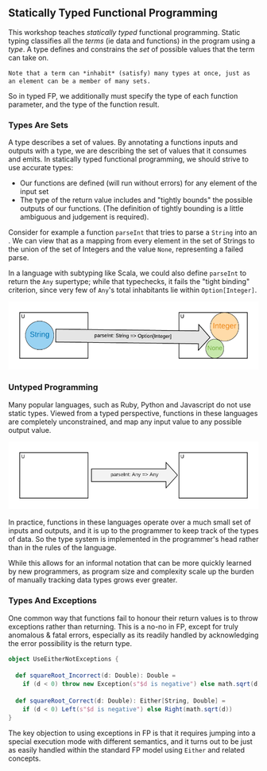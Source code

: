 ## Statically Typed Functional Programming

This workshop teaches *statically typed* functional programming. Static typing classifies all the *terms* (ie data
and functions) in the program using a *type*. A type defines and constrains the *set* of possible values that the term can
take on.

    Note that a term can *inhabit* (satisfy) many types at once, just as an element can be a member of many sets.

So in typed FP, we additionally must specify the type of each function parameter, and the type of the function result.

### Types Are Sets

A type describes a set of values. By annotating a functions inputs and outputs with a type, we are describing the set of
values that it consumes and emits. In statically typed functional programming, we should strive to use accurate types:

- Our functions are defined (will run without errors) for any element of the input set
- The type of the return value includes and "tightly bounds" the possible outputs of our functions. (The definition of tightly
  bounding is a little ambiguous and judgement is required).

Consider for example a function `parseInt` that tries to parse a `String` into an . We can view that as
a mapping from every element in the  set of Strings to the union of the set of Integers and the value `None`,
representing a failed parse.

In a language with subtyping like Scala, we could also define `parseInt` to return the `Any`
supertype; while that typechecks, it fails the "tight binding" criterion, since very few of `Any`'s total inhabitants lie
within `Option[Integer]`.

<img src="images/parseIntVennDiagram.png"/>

### Untyped Programming

Many popular languages, such as Ruby, Python and Javascript do not use static types. Viewed from a typed perspective, functions
in these languages are completely unconstrained, and map any input value to any possible output value.

<img src="images/parseIntUntypedVennDiagram.png"/>

In practice, functions in these languages operate over a much small set of inputs and outputs, and it is up to the programmer
to keep track of the types of data. So the type system is implemented in the programmer's head rather than in the rules
of the language.

While this allows for an informal notation that can be more quickly learned by new programmers, as program size and
complexity scale up the burden of manually tracking data types grows ever greater.

### Types And Exceptions

One common way that functions fail to honour their return values is to throw exceptions rather than returning. This is a
no-no in FP, except for truly anomalous & fatal errors, especially as its readily handled by acknowledging the error
possibility is the return type.

```scala
object UseEitherNotExceptions {

  def squareRoot_Incorrect(d: Double): Double =
    if (d < 0) throw new Exception(s"$d is negative") else math.sqrt(d)

  def squareRoot_Correct(d: Double): Either[String, Double] =
    if (d < 0) Left(s"$d is negative") else Right(math.sqrt(d))
}
```

The key objection to using exceptions in FP is that it requires jumping into a special execution mode with different semantics,
and it turns out to be just as easily handled within the standard FP model using `Either` and related concepts.
